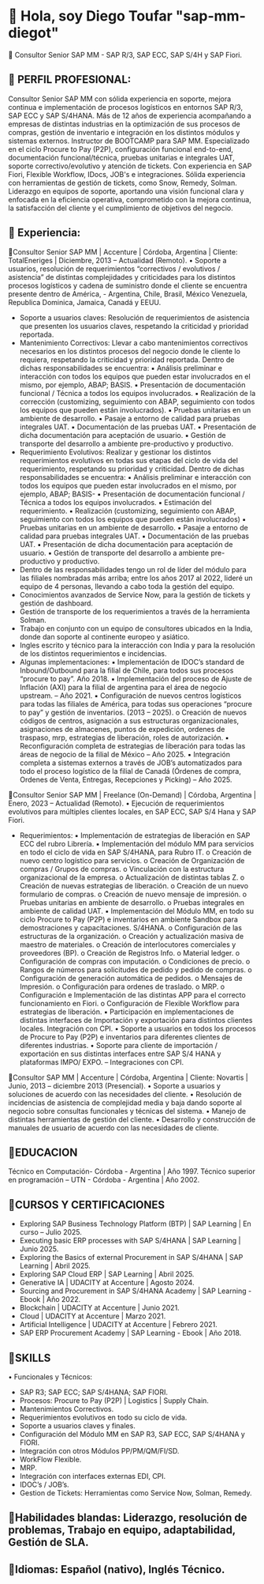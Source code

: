 # 👋 Hola, soy Diego Toufar "sap-mm-diegot"
🎯 Consultor Senior SAP MM - SAP R/3, SAP ECC, SAP S/4H y SAP Fiori.
## 💼 PERFIL PROFESIONAL:
Consultor Senior SAP MM con sólida experiencia en soporte, mejora continua e implementación de procesos logísticos en entornos SAP R/3, SAP ECC y SAP S/4HANA. Más de 12 años de experiencia acompañando a empresas de distintas industrias en la optimización de sus procesos de compras, gestión de inventario e integración en los distintos módulos y sistemas externos.
Instructor de BOOTCAMP para SAP MM.
Especializado en el ciclo Procure to Pay (P2P), configuración funcional end-to-end, documentación funcional/técnica, pruebas unitarias e integrales UAT, soporte correctivo/evolutivo y atención de tickets.
Con experiencia en SAP Fiori, Flexible Workflow, IDocs, JOB's e integraciones. 
Sólida experiencia con herramientas de gestión de tickets, como Snow, Remedy, Solman. 
Liderazgo en equipos de soporte, aportando una visión funcional clara y enfocada en la eficiencia operativa, comprometido con la mejora continua, la satisfacción del cliente y el cumplimiento de objetivos del negocio.
## 💼 Experiencia:
🚀Consultor Senior SAP MM | Accenture | Córdoba, Argentina | Cliente: TotalEneriges | Diciembre, 2013 – Actualidad
(Remoto).
• Soporte a usuarios, resolución de requerimientos “correctivos / evolutivos / asistencia” de distintas 
complejidades y criticidades para los distintos procesos logísticos y cadena de suministro donde el cliente se 
encuentra presente dentro de América, - Argentina, Chile, Brasil, México Venezuela, Republica Dominica, 
Jamaica, Canadá y EEUU.
- Soporte a usuarios claves: Resolución de requerimientos de asistencia que presenten los usuarios claves, 
respetando la criticidad y prioridad reportada.
- Mantenimiento Correctivos: Llevar a cabo mantenimientos correctivos necesarios en los distintos 
procesos del negocio donde le cliente lo requiera, respetando la criticidad y prioridad reportada.
Dentro de dichas responsabilidades se encuentra:
▪ Análisis preliminar e interacción con todos los equipos que pueden estar involucrados en el 
mismo, por ejemplo, ABAP; BASIS.
▪ Presentación de documentación funcional / Técnica a todos los equipos involucrados.
▪ Realización de la corrección (customizing, seguimiento con ABAP, seguimiento con todos los 
equipos que pueden están involucrados).
▪ Pruebas unitarias en un ambiente de desarrollo.
▪ Pasaje a entorno de calidad para pruebas integrales UAT.
▪ Documentación de las pruebas UAT.
▪ Presentación de dicha documentación para aceptación de usuario.
▪ Gestión de transporte del desarrollo a ambiente pre-productivo y productivo.
- Requerimiento Evolutivos: Realizar y gestionar los distintos requerimientos evolutivos en todas sus etapas 
del ciclo de vida del requerimiento, respetando su prioridad y criticidad. 
Dentro de dichas responsabilidades se encuentra:
▪ Análisis preliminar e interacción con todos los equipos que pueden estar involucrados en el 
mismo, por ejemplo, ABAP; BASIS-
▪ Presentación de documentación funcional / Técnica a todos los equipos involucrados.
▪ Estimación del requerimiento.
▪ Realización (customizing, seguimiento con ABAP, seguimiento con todos los equipos que 
pueden están involucrados)
▪ Pruebas unitarias en un ambiente de desarrollo.
▪ Pasaje a entorno de calidad para pruebas integrales UAT.
▪ Documentación de las pruebas UAT.
▪ Presentación de dicha documentación para aceptación de usuario.
▪ Gestión de transporte del desarrollo a ambiente pre-productivo y productivo.
- Dentro de las responsabilidades tengo un rol de líder del módulo para las filiales nombradas más arriba; 
entre los años 2017 al 2022, lideré un equipo de 4 personas, llevando a cabo toda la gestión del equipo. 
- Conocimientos avanzados de Service Now, para la gestión de tickets y gestión de dashboard. 
- Gestión de transporte de los requerimientos a través de la herramienta Solman.
- Trabajo en conjunto con un equipo de consultores ubicados en la India, donde dan soporte al continente 
europeo y asiático. 
- Ingles escrito y técnico para la interacción con India y para la resolución de los distintos requerimientos e 
incidencias.
- Algunas implementaciones:
▪ Implementación de IDOC’s standard de Inbound/Outbound para la filial de Chile, para todos 
sus procesos “procure to pay”. Año 2018.
▪ Implementación del proceso de Ajuste de Inflación (AXI) para la filial de argentina para el 
área de negocio upstream. – Año 2021.
▪ Configuración de nuevos centros logísticos para todas las filiales de América, para todas sus 
operaciones “procure to pay” y gestión de inventarios. (2013 – 2025).
o Creación de nuevos códigos de centros, asignación a sus estructuras organizacionales, 
asignaciones de almacenes, puntos de expedición, ordenes de traspaso, mrp, 
estrategias de liberación, roles de autorización.
▪ Reconfiguración completa de estrategias de liberación para todas las áreas de negocio de la 
filial de México – Año 2025.
▪ Integración completa a sistemas externos a través de JOB’s automatizados para todo el 
proceso logístico de la filial de Canadá (Órdenes de compra, Ordenes de Venta, Entregas, 
Recepciones y Picking) – Año 2025.

🚀Consultor Senior SAP MM | Freelance (On-Demand) | Córdoba, Argentina | Enero, 2023 – Actualidad (Remoto).
• Ejecución de requerimientos evolutivos para múltiples clientes locales, en SAP ECC, SAP S/4 Hana y SAP 
Fiori.
- Requerimientos: 
▪ Implementación de estrategias de liberación en SAP ECC del rubro Librería. 
▪ Implementación del módulo MM para servicios en todo el ciclo de vida en SAP S/4HANA, 
para Rubro IT.
o Creación de nuevo centro logístico para servicios.
o Creación de Organización de compras / Grupos de compras.
o Vinculación con la estructura organizacional de la empresa.
o Actualización de distintas tablas Z.
o Creación de nuevas estrategias de liberación.
o Creación de un nuevo formulario de compras.
o Creación de nuevo mensaje de impresión.
o Pruebas unitarias en ambiente de desarrollo.
o Pruebas integrales en ambiente de calidad UAT.
▪ Implementación del Módulo MM, en todo su ciclo Procure to Pay (P2P) e inventarios en 
ambiente Sandbox para demostraciones y capacitaciones. S/4HANA.
o Configuración de las estructuras de la organización.
o Creación y actualización masiva de maestro de materiales.
o Creación de interlocutores comerciales y proveedores (BP).
o Creación de Registros Info.
o Material ledger.
o Configuración de compras con imputación.
o Condiciones de precio.
o Rangos de números para solicitudes de pedido y pedido de compras.
o Configuración de generación automática de pedidos.
o Mensajes de Impresión.
o Configuración para ordenes de traslado.
o MRP.
o Configuración e Implementación de las distintas APP para el correcto 
funcionamiento en Fiori.
o Configuración de Flexible Workflow para estrategias de liberación.
▪ Participación en implementaciones de distintas interfaces de Importación y exportación para 
distintos clientes locales. Integración con CPI.
• Soporte a usuarios en todos los procesos de Procure to Pay (P2P) e inventarios para diferentes clientes de 
diferentes industrias. 
• Soporte para cliente de importación / exportación en sus distintas interfaces entre SAP S/4 HANA y 
plataformas IMPO/ EXPO. – Integraciones con CPI.

🚀Consultor SAP MM | Accenture | Córdoba, Argentina | Cliente: Novartis | Junio, 2013 – diciembre 2013 (Presencial).
• Soporte a usuarios y soluciones de acuerdo con las necesidades del cliente.
• Resolución de incidencias de asistencia de complejidad media y baja dando soporte al negocio sobre consultas 
funcionales y técnicas del sistema.
• Manejo de distintas herramientas de gestión del cliente.
• Desarrollo y construcción de manuales de usuario de acuerdo con las necesidades de cliente.

## 💼EDUCACION
Técnico en Computación- Córdoba - Argentina | Año 1997.
Técnico superior en programación – UTN - Córdoba - Argentina | Año 2002.

## 💼CURSOS Y CERTIFICACIONES
- Exploring SAP Business Technology Platform (BTP) | SAP Learning | En curso – Julio 2025.
- Executing basic ERP processes with SAP S/4HANA | SAP Learning | Junio 2025.
- Exploring the Basics of external Procurement in SAP S/4HANA | SAP Learning | Abril 2025.
- Exploring SAP Cloud ERP | SAP Learning | Abril 2025.
- Generative IA | UDACITY at Accenture | Agosto 2024.
- Sourcing and Procurement in SAP S/4HANA Academy | SAP Learning - Ebook | Año 2022.
- Blockchain | UDACITY at Accenture | Junio 2021.
- Cloud | UDACITY at Accenture | Marzo 2021.
- Artificial Intelligence | UDACITY at Accenture | Febrero 2021.
- SAP ERP Procurement Academy | SAP Learning - Ebook | Año 2018.

## 💼SKILLS
• Funcionales y Técnicos:
- SAP R3; SAP ECC; SAP S/4HANA; SAP FIORI.
- Procesos: Procure to Pay (P2P) | Logistics | Supply Chain.
- Mantenimientos Correctivos.
- Requerimientos evolutivos en todo su ciclo de vida.
- Soporte a usuarios claves y finales.
- Configuración del Módulo MM en SAP R3, SAP ECC, SAP S/4HANA y FIORI.
- Integración con otros Módulos PP/PM/QM/FI/SD.
- WorkFlow Flexible.
- MRP. 
- Integración con interfaces externas EDI, CPI.
- IDOC’s / JOB’s.
- Gestion de Tickets: Herramientas como Service Now, Solman, Remedy.

## 💼Habilidades blandas: Liderazgo, resolución de problemas, Trabajo en equipo, adaptabilidad, Gestión de SLA.
## 💼Idiomas: Español (nativo), Inglés Técnico.

